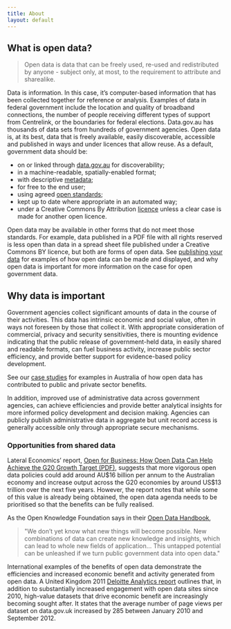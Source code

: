 ```yaml
---
title: About
layout: default
---
```


<h2>What is open data?</h2>
<blockquote>Open data is data that can be freely used, re-used and redistributed by anyone - subject only, at most, to the requirement to attribute and sharealike.</blockquote>

<p>Data is information. In this case, it’s computer-based information that has been collected together for reference or analysis. Examples of data in federal government include the location and quality of broadband connections, the number of people receiving different types of support from Centrelink, or the boundaries for federal elections. Data.gov.au has thousands of data sets from hundreds of government agencies.
Open data is, at its best, data that is freely available, easily discoverable, accessible and published in ways and under licences that allow reuse.
As a default, government data should be:
</p>
<ul><li>on or linked through <a href="https://data.gov.au">data.gov.au</a> for discoverability;</li>
<li>in a machine-readable, spatially-enabled format;</li>
<li>with descriptive <a href="/publishing-your-data#intro_to_metadata" title="Publishing your data">metadata</a>;</li>
<li>for free to the end user;</li>
<li>using agreed <a href="/publishing-your-data#standards" title="Publishing your data">open standards</a>;</li>
<li>kept up to date where appropriate in an automated way;</li>
<li>under a Creative Commons By Attribution <a href="/publishing-your-data#licensing_your_data" title="Publishing your data">licence</a> unless a clear case is made for another open licence.</li></ul>
<p>Open data may be available in other forms that do not meet those standards. For example, data published in a PDF file with all rights reserved is less open than data in a spread sheet file published under a Creative Commons BY licence, but both are forms of open data. See <a href="/publishing-your-data" title="Publishing your data">publishing your data</a> for examples of how open data can be made and displayed, and why open data is important for more information on the case for open government data.
</p>

<h2>Why data is important</h2>
<p>Government agencies collect significant amounts of data in the course of their activities. This data has intrinsic economic and social value, often in ways not foreseen by those that collect it. With appropriate consideration of commercial, privacy and security sensitivities, there is mounting evidence indicating that the public release of government-held data, in easily shared and readable formats, can fuel business activity, increase public sector efficiency, and provide better support for evidence-based policy development.
</p><p>See our <a href="/planning#case_studies" title="Planning">case studies</a>  for examples in Australia of how open data has contributed to public and private sector benefits.
</p><p>In addition, improved use of administrative data across government agencies, can achieve efficiencies and provide better analytical insights for more informed policy development and decision making. Agencies can publicly publish administrative data in aggregate but unit record access is generally accessible only through appropriate secure mechanisms.
</p>
<h3>Opportunities from shared data</h3>
<p>Lateral Economics’ report, <a href="http://www.omidyar.com/sites/default/files/file_archive/insights/ON%20Report_061114_FNL.pdf">Open for Business: How Open Data Can Help Achieve the G20 Growth Target (PDF)</a>, suggests that more vigorous open data policies could add around AU$16 billion per annum to the Australian economy and increase output across the G20 economies by around US$13 trillion over the next five years. However, the report notes that while some of this value is already being obtained, the open data agenda needs to be prioritised so that the benefits can be fully realised.
</p><p>As the Open Knowledge Foundation says in their <a href="http://opendatahandbook.org/en/why-open-data/">Open Data Handbook</a>, 
</p>
<blockquote><p>"We don’t yet know what new things will become possible. New combinations of data can create new knowledge and insights, which can lead to whole new fields of application... This untapped potential can be unleashed if we turn public government data into open data."</p></blockquote>
<p>International examples of the benefits of open data demonstrate the efficiencies and increased economic benefit and activity generated from open data. A United Kingdom 2011 <a href="http://www2.deloitte.com/uk/en/pages/deloitte-analytics/articles/stimulating-demand-for-open-data-in-the-uk.html">Deloitte Analytics report</a> outlines that, in addition to substantially increased engagement with open data sites since 2010, high-value datasets that drive economic benefit are increasingly becoming sought after. It states that the average number of page views per dataset on data.gov.uk increased by 285 between January 2010 and September 2012.
</p>
